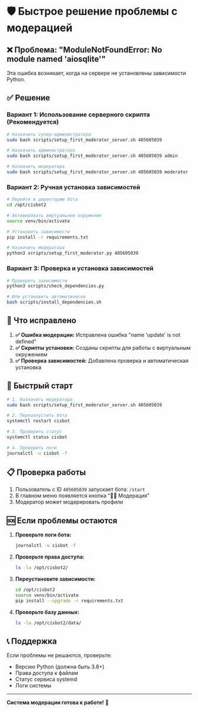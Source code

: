 # 🛡️ Быстрое решение проблемы с модерацией

## ❌ Проблема: "ModuleNotFoundError: No module named 'aiosqlite'"

Эта ошибка возникает, когда на сервере не установлены зависимости Python.

## ✅ Решение

### Вариант 1: Использование серверного скрипта (Рекомендуется)

```bash
# Назначить супер-администратора
sudo bash scripts/setup_first_moderator_server.sh 405605039

# Назначить администратора
sudo bash scripts/setup_first_moderator_server.sh 405605039 admin

# Назначить модератора
sudo bash scripts/setup_first_moderator_server.sh 405605039 moderator
```

### Вариант 2: Ручная установка зависимостей

```bash
# Перейти в директорию бота
cd /opt/cisbot2

# Активировать виртуальное окружение
source venv/bin/activate

# Установить зависимости
pip install -r requirements.txt

# Назначить модератора
python3 scripts/setup_first_moderator.py 405605039
```

### Вариант 3: Проверка и установка зависимостей

```bash
# Проверить зависимости
python3 scripts/check_dependencies.py

# Или установить автоматически
bash scripts/install_dependencies.sh
```

## 🔧 Что исправлено

1. **✅ Ошибка модерации:** Исправлена ошибка "name 'update' is not defined"
2. **✅ Скрипты установки:** Созданы скрипты для работы с виртуальным окружением
3. **✅ Проверка зависимостей:** Добавлена проверка и автоматическая установка

## 🚀 Быстрый старт

```bash
# 1. Назначить модератора
sudo bash scripts/setup_first_moderator_server.sh 405605039

# 2. Перезапустить бота
systemctl restart cisbot

# 3. Проверить статус
systemctl status cisbot

# 4. Проверить логи
journalctl -u cisbot -f
```

## 📋 Проверка работы

1. Пользователь с ID `405605039` запускает бота: `/start`
2. В главном меню появляется кнопка "👨‍💼 Модерация"
3. Модератор может модерировать профили

## 🆘 Если проблемы остаются

1. **Проверьте логи бота:**
   ```bash
   journalctl -u cisbot -f
   ```

2. **Проверьте права доступа:**
   ```bash
   ls -la /opt/cisbot2/
   ```

3. **Переустановите зависимости:**
   ```bash
   cd /opt/cisbot2
   source venv/bin/activate
   pip install --upgrade -r requirements.txt
   ```

4. **Проверьте базу данных:**
   ```bash
   ls -la /opt/cisbot2/data/
   ```

## 📞 Поддержка

Если проблемы не решаются, проверьте:
- Версию Python (должна быть 3.8+)
- Права доступа к файлам
- Статус сервиса systemd
- Логи системы

---

**Система модерации готова к работе!** 🎯
